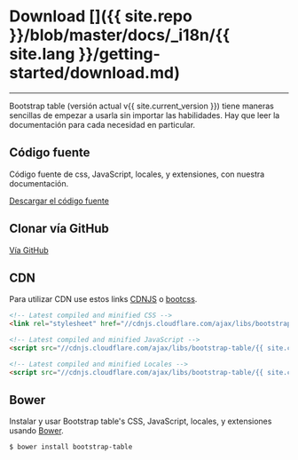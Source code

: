 # Download []({{ site.repo }}/blob/master/docs/_i18n/{{ site.lang }}/getting-started/download.md)

---

<p class="lead">
Bootstrap table (versión actual v{{ site.current_version }}) tiene maneras sencillas de empezar a usarla sin importar las habilidades. Hay que leer la documentación para cada necesidad en particular.
</p>

## Código fuente

Código fuente de css, JavaScript, locales, y extensiones, con nuestra documentación.

<a href="{{ site.master_zip }}" class="btn btn-lg btn-outline" role="button">Descargar el código fuente</a>

## Clonar vía GitHub

<a href="{{ site.repo }}" class="btn btn-lg btn-outline" role="button">Vía GitHub</a>

## CDN

Para utilizar CDN use estos links [CDNJS](http://www.cdnjs.com/libraries/bootstrap-table) o [bootcss](http://open.bootcss.com/bootstrap-table/).

```html
<!-- Latest compiled and minified CSS -->
<link rel="stylesheet" href="//cdnjs.cloudflare.com/ajax/libs/bootstrap-table/{{ site.current_version }}/bootstrap-table.min.css">

<!-- Latest compiled and minified JavaScript -->
<script src="//cdnjs.cloudflare.com/ajax/libs/bootstrap-table/{{ site.current_version }}/bootstrap-table.min.js"></script>

<!-- Latest compiled and minified Locales -->
<script src="//cdnjs.cloudflare.com/ajax/libs/bootstrap-table/{{ site.current_version }}/locale/bootstrap-table-zh-CN.min.js"></script>
```

## Bower

Instalar y usar Bootstrap table's CSS, JavaScript, locales, y extensiones usando [Bower](http://bower.io/).

```bash
$ bower install bootstrap-table
```